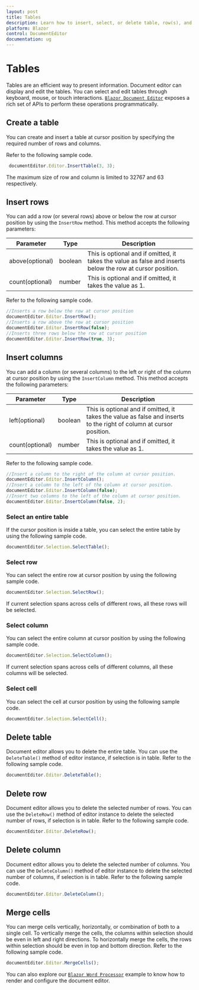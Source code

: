 ```yaml
---
layout: post
title: Tables
description: Learn how to insert, select, or delete table, row(s), and column(s) in Blazor Word processor.
platform: Blazor
control: DocumentEditor
documentation: ug
---
```


# Tables

Tables are an efficient way to present information. Document editor can display and edit the tables. You can select and edit tables through keyboard, mouse, or touch interactions. [`Blazor Document Editor`](https://www.syncfusion.com/blazor-components/blazor-word-processor) exposes a rich set of APIs to perform these operations programmatically.

## Create a table

You can create and insert a table at cursor position by specifying the required number of rows and columns.

Refer to the following sample code.

```javascript
 documentEditor.Editor.InsertTable(3, 3);
```

The maximum size of row and column is limited to 32767 and 63 respectively.

## Insert rows

You can add a row (or several rows) above or below the row at cursor position by using the `InsertRow` method. This method accepts the following parameters:

Parameter | Type | Description
----------|------|-------------
above(optional) | boolean | This is optional and if omitted, it takes the value as false and inserts below the row at cursor position.
count(optional) | number | This is optional and if omitted, it takes the value as 1.

Refer to the following sample code.

```javascript
//Inserts a row below the row at cursor position
documentEditor.Editor.InsertRow();
//Inserts a row above the row at cursor position
documentEditor.Editor.InsertRow(false);
//Inserts three rows below the row at cursor position
documentEditor.Editor.InsertRow(true, 3);
```

## Insert columns

You can add a column (or several columns) to the left or right of the column at cursor position by using the `InsertColumn` method. This method accepts the following parameters:

Parameter | Type | Description
----------|------|-------------
left(optional) | boolean| This is optional and if omitted, it takes the value as false and inserts to the right of column at cursor position.
count(optional) | number |  This is optional and if omitted, it takes the value as 1.

Refer to the following sample code.

```javascript
//Insert a column to the right of the column at cursor position.
documentEditor.Editor.InsertColumn();
//Insert a column to the left of the column at cursor position.
documentEditor.Editor.InsertColumn(false);
//Insert two columns to the left of the column at cursor position.
documentEditor.Editor.InsertColumn(false, 2);
```

### Select an entire table

If the cursor position is inside a table, you can select the entire table by using the following sample code.

```javascript
documentEditor.Selection.SelectTable();
```

### Select row

You can select the entire row at cursor position by using the following sample code.

```javascript
documentEditor.Selection.SelectRow();
```

If current selection spans across cells of different rows, all these rows will be selected.

### Select column

You can select the entire column at cursor position by using the following sample code.

```javascript
documentEditor.Selection.SelectColumn();
```

If current selection spans across cells of different columns, all these columns will be selected.

### Select cell

You can select the cell at cursor position by using the following sample code.

```javascript
documentEditor.Selection.SelectCell();
```

## Delete table

Document editor allows you to delete the entire table. You can use the `DeleteTable()` method of editor instance, if selection is in table. Refer to the following sample code.

```javascript
documentEditor.Editor.DeleteTable();
```

## Delete row

Document editor allows you to delete the selected number of rows. You can use the `DeleteRow()` method of editor instance to delete the selected number of rows, if selection is in table. Refer to the following sample code.

```javascript
documentEditor.Editor.DeleteRow();
```

## Delete column

Document editor allows you to delete the selected number of columns. You can use the `DeleteColumn()` method of editor instance to delete the selected number of columns, if selection is in table. Refer to the following sample code.

```javascript
documentEditor.Editor.DeleteColumn();
```

## Merge cells

You can merge cells vertically, horizontally, or combination of both to a single cell. To vertically merge the cells, the columns within selection should be even in left and right directions. To horizontally merge the cells, the rows within selection should be even in top and bottom direction.
Refer to the following sample code.

```javascript
documentEditor.Editor.MergeCells();
```

You can also explore our [`Blazor Word Processor`](https://blazor.syncfusion.com/demos/document-editor/default-functionalities) example to know how to render and configure the document editor.